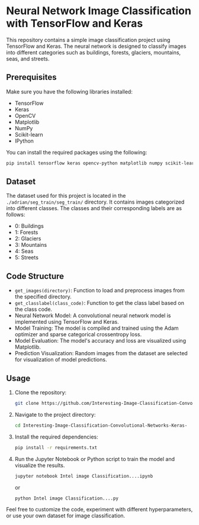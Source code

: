 # Neural Network Image Classification with TensorFlow and Keras

This repository contains a simple image classification project using TensorFlow and Keras. The neural network is designed to classify images into different categories such as buildings, forests, glaciers, mountains, seas, and streets.

## Prerequisites

Make sure you have the following libraries installed:

- TensorFlow
- Keras
- OpenCV
- Matplotlib
- NumPy
- Scikit-learn
- IPython

You can install the required packages using the following:

```bash
pip install tensorflow keras opencv-python matplotlib numpy scikit-learn
```

## Dataset

The dataset used for this project is located in the `./adrian/seg_train/seg_train/` directory. It contains images categorized into different classes. The classes and their corresponding labels are as follows:

- 0: Buildings
- 1: Forests
- 2: Glaciers
- 3: Mountains
- 4: Seas
- 5: Streets

## Code Structure

- `get_images(directory)`: Function to load and preprocess images from the specified directory.
- `get_classlabel(class_code)`: Function to get the class label based on the class code.
- Neural Network Model: A convolutional neural network model is implemented using TensorFlow and Keras.
- Model Training: The model is compiled and trained using the Adam optimizer and sparse categorical crossentropy loss.
- Model Evaluation: The model's accuracy and loss are visualized using Matplotlib.
- Prediction Visualization: Random images from the dataset are selected for visualization of model predictions.

## Usage

1. Clone the repository:

   ```bash
   git clone https://github.com/Interesting-Image-Classification-Convolutional-Networks-Keras-.git
   ```

2. Navigate to the project directory:

   ```bash
   cd Interesting-Image-Classification-Convolutional-Networks-Keras-
   ```

3. Install the required dependencies:

   ```bash
   pip install -r requirements.txt
   ```

4. Run the Jupyter Notebook or Python script to train the model and visualize the results.

   ```bash
   jupyter notebook Intel image Classification....ipynb
   ```

   or

   ```bash
   python Intel image Classification....py
   ```

Feel free to customize the code, experiment with different hyperparameters, or use your own dataset for image classification.

